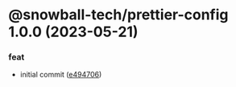 # @snowball-tech/prettier-config 1.0.0 (2023-05-21)


### feat

* initial commit ([e494706](https://github.com/snowball-tech/glacier/commit/e494706c0f3ff22151101c1b1a3eef01f070700f))
